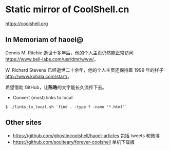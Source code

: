 # Static mirror of CoolShell.cn

<https://coolshell.org>

## In Memoriam of haoel@

Dennis M. Ritchie 逝世十多年后，他的个人主页仍然能正常访问 <https://www.bell-labs.com/usr/dmr/www/>。

W. Richard Stevens 已经逝世二十余年，他的个人主页还保持着 1999 年的样子 <http://www.kohala.com/start/>。

希望借助 GitHub，让**陈皓**的文字能长久流传下去。

* Convert (most) links to local

```shell
$ ./links_to_local.sh `find . -type f -name '*.html'`
```

## Other sites

* <https://github.com/ghostincoolshell/haoel-articles> 包括 tweets 和微博
* <https://github.com/soulteary/forever-coolshell> 单机下载版


